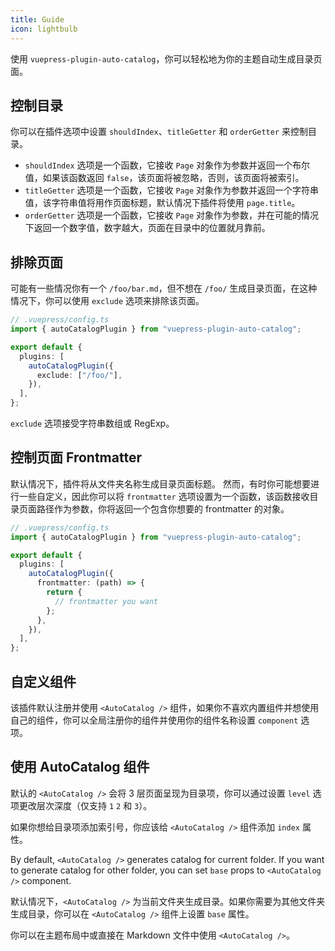 ```yaml
---
title: Guide
icon: lightbulb
---
```


使用 `vuepress-plugin-auto-catalog`，你可以轻松地为你的主题自动生成目录页面。

<!-- more -->

## 控制目录

你可以在插件选项中设置 `shouldIndex`、`titleGetter` 和 `orderGetter` 来控制目录。

- `shouldIndex` 选项是一个函数，它接收 `Page` 对象作为参数并返回一个布尔值，如果该函数返回 `false`，该页面将被忽略，否则，该页面将被索引。
- `titleGetter` 选项是一个函数，它接收 `Page` 对象作为参数并返回一个字符串值，该字符串值将用作页面标题，默认情况下插件将使用 `page.title`。
- `orderGetter` 选项是一个函数，它接收 `Page` 对象作为参数，并在可能的情况下返回一个数字值，数字越大，页面在目录中的位置就月靠前。

## 排除页面

可能有一些情况你有一个 `/foo/bar.md`，但不想在 `/foo/` 生成目录页面，在这种情况下，你可以使用 `exclude` 选项来排除该页面。

```ts
// .vuepress/config.ts
import { autoCatalogPlugin } from "vuepress-plugin-auto-catalog";

export default {
  plugins: [
    autoCatalogPlugin({
      exclude: ["/foo/"],
    }),
  ],
};
```

`exclude` 选项接受字符串数组或 RegExp。

## 控制页面 Frontmatter

默认情况下，插件将从文件夹名称生成目录页面标题。 然而，有时你可能想要进行一些自定义，因此你可以将 `frontmatter` 选项设置为一个函数，该函数接收目录页面路径作为参数，你将返回一个包含你想要的 frontmatter 的对象。

```ts
// .vuepress/config.ts
import { autoCatalogPlugin } from "vuepress-plugin-auto-catalog";

export default {
  plugins: [
    autoCatalogPlugin({
      frontmatter: (path) => {
        return {
          // frontmatter you want
        };
      },
    }),
  ],
};
```

## 自定义组件

该插件默认注册并使用 `<AutoCatalog />` 组件，如果你不喜欢内置组件并想使用自己的组件，你可以全局注册你的组件并使用你的组件名称设置 `component` 选项。

## 使用 AutoCatalog 组件

默认的 `<AutoCatalog />` 会将 3 层页面呈现为目录项，你可以通过设置 `level` 选项更改层次深度（仅支持 `1` `2` 和 `3`）。

如果你想给目录项添加索引号，你应该给 `<AutoCatalog />` 组件添加 `index` 属性。

By default, `<AutoCatalog />` generates catalog for current folder. If you want to generate catalog for other folder, you can set `base` props to `<AutoCatalog />` component.

默认情况下，`<AutoCatalog />` 为当前文件夹生成目录。如果你需要为其他文件夹生成目录，你可以在 `<AutoCatalog />` 组件上设置 `base` 属性。

你可以在主题布局中或直接在 Markdown 文件中使用 `<AutoCatalog />`。
